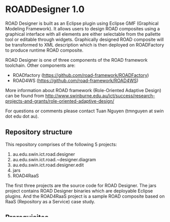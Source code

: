 # ROADDesigner 1.0

ROAD Designer is built as an Eclipse plugin using Eclipse GMF (Graphical Modeling Framework). It allows users to design ROAD composites using a graphical interface with all elements are either selectable from the pallette tool or editable through widgets. Graphically designed ROAD composite will be transformed to XML description which is then deployed on ROADFactory to produce runtime ROAD composite.

ROAD Designer is one of three components of the ROAD framework toolchain. Other components are:
 * ROADfactory (https://github.com/road-framework/ROADFactory)
 * ROAD4WS (https://github.com/road-framework/ROAD4WS)
  
More information about ROAD framework (Role-Oriented Adaptive Design) can be found from http://www.swinburne.edu.au/ict/success/research-projects-and-grants/role-oriented-adaptive-design/

For questions or comments please contact Tuan Nguyen (tmnguyen at swin dot edu dot au).

## Repository structure
This repository comprises of the following 5 projects:
 1. au.edu.swin.ict.road.designer
 2. au.edu.swin.ict.road.¬designer.diagram
 3. au.edu.swin.ict.road.designer.edit
 4. jars
 5. ROAD4RaaS

The first three projects are the source code for ROAD Designer. The jars project contains ROAD Designer binaries which are deployable Eclipse plugins. And the ROAD4RaaS project is a sample ROAD composite based on RaaS (Repository as a Service) case study.

## Prerequisites
 * Eclipse Galileo 3.5 with Eclipse Modeling Tool: http://www.eclipse.org/downloads/download.php?file=/technology/epp/downloads/release/galileo/SR2/eclipse-modeling-galileo-SR2-incubation-win32.zip
 * Drools 5.1.0: http://download.jboss.org/drools/release/5.1.0.34406.FINAL/

## How to use ROAD Designer
ROAD Designer can be used either as deployable Eclipse plugins or Java projects launched as an Eclipse application.

### Using ROAD Designer as Eclipse plugins
 * Copy three plugin jar files (found under jars project) to the dropins folder of Eclipse

### Using ROAD Designer as Java projects
 * Open plugin.xml of any of three projects (au.edu.swin.ict.road.designer, au.edu.swin.ict.road.¬designer.diagram, au.edu.swin.ict.road.designer.edit) & select “Launch an Eclipse application”

### Create a ROAD composite from scratch
 * After starting Eclipse, create a new Drools project.
 * Within created project, create a new folder, called "ROAD4RaaS", for storing all diagram & xml files
 * Within this folder, create a new "Smc diagram" by clicking "File > New > Other..." & search for "Smc diagram"
 * Choose a file name & click "Finish"
 * From here, start modeling and configuring the Composite. Some properties can be edited from Properties view, others are by double-clicking elements in the Canvas. In particular, Role, Contract have additional UIs by double-clicking
 * Note that the editor has two tabs. The first tab displays the diagram, the second tab displays Composite XML which conforms to the ROAD XML Schema supported by the ROADFactory.

### Import ROAD4RaaS project
 * This project is under the ROAD Designer repository
 * Import the project into Eclipse
 * ROAD4RaaS composite is available under ROAD4RaaS\ROADDesigner\ROAD4RaaS.road_diagram 

## Screenshots from the ROAD4RaaS project
 * Screenshots are available on the wiki page (https://github.com/road-framework/ROADDesigner/wiki)

## Bug report
 * Tuan Nguyen <tmnguyen at swin dot edu dot au>
 * Make sure to provide as much details as possible.
  
## Acknowledgement
This project has been researched & developed by Swinburne University of Technology partly with the support of Smart Services CRC. To find out more about Smart Services please visit www.smartservicescrc.com.au. 

